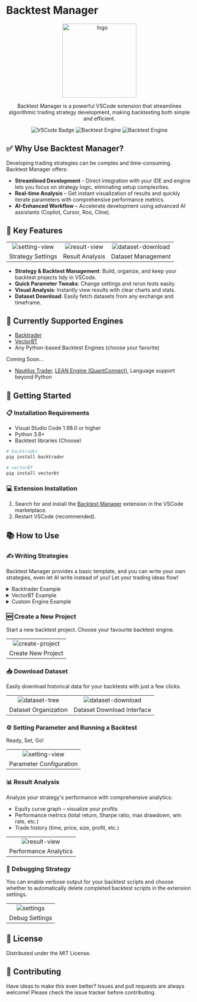 # Backtest Manager

<div align="center">
    <img src="./resource/logo.png" alt="logo" width="200"/>

Backtest Manager is a powerful VSCode extension that streamlines algorithmic trading strategy development, making backtesting both simple and efficient.

![VSCode Badge](https://img.shields.io/badge/Vscode-Marketplace-blue)
![Backtest Engine](https://img.shields.io/badge/Engine-backtrader-green)
![Backtest Engine](https://img.shields.io/badge/Engine-vectorbt-green)
</div>

## ✅ Why Use Backtest Manager?

Developing trading strategies can be complex and time-consuming. Backtest Manager offers:
- **Streamlined Development** – Direct integration with your IDE and engine lets you focus on strategy logic, eliminating setup complexities.
- **Real-time Analysis** – Get instant visualization of results and quickly iterate parameters with comprehensive performance metrics.
- **AI-Enhanced Workflow** – Accelerate development using advanced AI assistants (Copilot, Cursor, Roo, Cline).

## 🌟 Key Features

|   |   |   |
|:-:|:-:|:-:|
| ![setting-view](./resource/backtest-setting.png) | ![result-view](./resource/result-analysis.png) | ![dataset-download](./resource/dataset-download.png) |
| Strategy Settings | Result Analysis | Dataset Management |

- **Strategy & Backtest Management**: Build, organize, and keep your backtest projects tidy in VSCode.
- **Quick Parameter Tweaks**: Change settings and rerun tests easily.
- **Visual Analysis**: Instantly view results with clear charts and stats.
- **Dataset Download**: Easily fetch datasets from any exchange and timeframe.

## 🚀 Currently Supported Engines

- [Backtrader](https://www.backtrader.com/)
- [VectorBT](https://vectorbt.dev/)
- Any Python-based Backtest Engines (choose your favorite)

Coming Soon...
- [Nautilus Trader](https://nautilustrader.io/), [LEAN Engine (QuantConnect)](https://www.quantconnect.com/), Language support beyond Python

## 🚦 Getting Started

### 📋 Installation Requirements

- Visual Studio Code 1.98.0 or higher
- Python 3.8+
- Backtest libraries (Choose)

```bash
# backtrader
pip install backtrader

# vectorBT
pip install vectorbt
```

### 💻 Extension Installation

1. Search for and install the [Backtest Manager](https://marketplace.visualstudio.com/) extension in the VSCode marketplace.
2. Restart VSCode (recommended).

## 📚 How to Use

### ✍️ Writing Strategies

Backtest Manager provides a basic template, and you can write your own strategies, even let AI write instead of you! Let your trading ideas flow!

<details>
<summary>Backtrader Example</summary>

```python
import backtrader as bt
import os


class SMACrossOverStrategy(bt.Strategy):
    params = (
        ('fastPeriod', int(os.environ['fast'])),
        ('slowPeriod', int(os.environ['slow'])),
        ('stopLoss', 2),
        ('takeProfit', 5)
    )
    
    def __init__(self):
        self.fast_ma = bt.indicators.SimpleMovingAverage(
            self.data.close, 
            period=self.params.fastPeriod
        )
        self.slow_ma = bt.indicators.SimpleMovingAverage(
            self.data.close, 
            period=self.params.slowPeriod
        )
        
        self.crossover = bt.indicators.CrossOver(self.fast_ma, self.slow_ma)
        
        self.entry_price = None
        self.stop_loss = None
        self.take_profit = None
        
    def next(self):
        if not self.position:
            if self.crossover > 0:
                close = self.data.close[0]
                self.buy()
                self.entry_price = close
                
                self.stop_loss = close * (1 - self.params.stopLoss / 100)
                self.take_profit = close * (1 + self.params.takeProfit / 100)
        else:
            close = self.data.close[0]
        
            if close <= self.stop_loss or close >= self.take_profit:
                self.close()
                self.entry_price = None
                self.stop_loss = None
                self.take_profit = None
                return
            
            if self.crossover < 0:
                self.close()
                self.entry_price = None
                self.stop_loss = None
                self.take_profit = None

def cerebro_init(cerebro: bt.Cerebro):
    cerebro.addsizer(bt.sizers.PercentSizer, percents=95)

# No driver code (e.g. cerebro.run()) needed
# Backtrader Documentation: https://www.backtrader.com/docu/quickstart/quickstart/
```
Each project must include a `cerebro_init` function. This lets the extension handle data loading and configuration automatically before running your backtest.

</details>

<details>
<summary>VectorBT Example</summary>

```python
import vectorbt as vbt


# Build portfolio args 
def portfolio_init(close) -> dict:
    portfolio_kwargs = {}
    
    fast_ma = vbt.MA.run(close, 10)
    slow_ma = vbt.MA.run(close, 50)

    portfolio_kwargs['close'] = close
    portfolio_kwargs['entries'] = fast_ma.ma_crossed_above(slow_ma)
    portfolio_kwargs['exits'] = fast_ma.ma_crossed_below(slow_ma)
    
    return portfolio_kwargs

# No driver code (e.g. vbt.Portfolio.from_signals()) needed
# VectorBT Documentation: https://vectorbt.dev/
```
Each project must include a `portfolio_init` function. The extension uses this to load data, set parameters, and run your backtest automatically.

</details>

<details>
<summary>Custom Engine Example</summary>

```python
# Write backtesting code with your custom engine here.
# Don't forget to print your backtest results so that Backtest Manager can capture them.

print("t: {
    'ref': 0, 
    'datetime': "2024-05-30T14:00:00+00:00", 
    'price': 10202.0, 
    'size': 2, 
    'value': 20404.0, 
    'commission': 20.4, 
    'side': 'long'
}")

print("t: {
    'ref': 0,
    'datetime': "2024-05-31T00:00:00+00:00",
    'price': 10302,
    'size': 2,
    'pnl': 200.0,
    'pnlcomm': 179.6,
    'commission': 20.4,
    'hold_bars': 10
}")

print("e: { 
    'datetime': "2024-05-30T14:00:00+00:00", 
    'value': 3000000 
}")

```
</details>

### 🆕 Create a New Project
Start a new backtest project. Choose your favourite backtest engine.

|   |
|:-:|
| ![create-project](./resource/create-project.png) |
| Create New Project |

### 📥 Download Dataset
Easily download historical data for your backtests with just a few clicks.

|   |   |
|:-:|:-:|
| ![dataset-tree](./resource/dataset-tree.png) | ![dataset-download](./resource/dataset-download.png) |
| Dataset Organization | Dataset Download Interface |

### ⚙️ Setting Parameter and Running a Backtest
Ready, Set, Go!

|   |
|:-:|
| ![setting-view](./resource/backtest-setting.png) |
| Parameter Configuration |

### 📊 Result Analysis
Analyze your strategy's performance with comprehensive analytics:
- Equity curve graph – visualize your profits
- Performance metrics (total return, Sharpe ratio, max drawdown, win rate, etc.)
- Trade history (time, price, size, profit, etc.)

|   |
|:-:|
| ![result-view](./resource/result-analysis.png) |
| Performance Analytics |

### 🐞 Debugging Strategy
You can enable verbose output for your backtest scripts and choose whether to automatically delete completed backtest scripts in the extension settings.  

|   |
|:-:|
| ![settings](./resource/setting.png) |
| Debug Settings |

## 📜 License

Distributed under the MIT License.

## 🤝 Contributing

Have ideas to make this even better? Issues and pull requests are always welcome! Please check the issue tracker before contributing.

